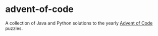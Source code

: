 # advent-of-code
A collection of Java and Python solutions to the yearly [Advent of Code](https://adventofcode.com) puzzles.
